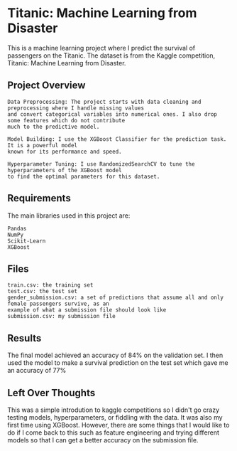 # Titanic: Machine Learning from Disaster

This is a machine learning project where I predict the survival of passengers on the Titanic. The dataset is from the Kaggle competition, Titanic: Machine Learning from Disaster.
## Project Overview

    Data Preprocessing: The project starts with data cleaning and preprocessing where I handle missing values 
    and convert categorical variables into numerical ones. I also drop some features which do not contribute 
    much to the predictive model.

    Model Building: I use the XGBoost Classifier for the prediction task. It is a powerful model 
    known for its performance and speed.

    Hyperparameter Tuning: I use RandomizedSearchCV to tune the hyperparameters of the XGBoost model 
    to find the optimal parameters for this dataset.

## Requirements

The main libraries used in this project are:

    Pandas
    NumPy
    Scikit-Learn
    XGBoost
    

## Files

    train.csv: the training set
    test.csv: the test set
    gender_submission.csv: a set of predictions that assume all and only female passengers survive, as an 
    example of what a submission file should look like
    submission.csv: my submission file

## Results

The final model achieved an accuracy of 84% on the validation set. I then used the model to make a survival prediction on the test set which gave me an accuracy of 77%


## Left Over Thoughts

  This was a simple introdution to kaggle competitions so I didn't go crazy testing models, hyperparameters, or fiddling with the data. It was also my first time using XGBoost. 
  However, there are some things that I would like to do if I come back to this such as feature engineering and trying different models so that I can get a better accuracy on the submission file.
